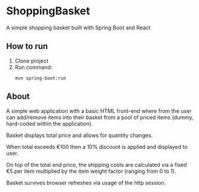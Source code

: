 # ShoppingBasket
A simple shopping basket built with Spring Boot and React

## How to run
1. Clone project
2. Run command: 
    ```
    mvn spring-boot:run
    ```

## About
A simple web application with a basic HTML front-end where from the user can add/remove items into their basket from a pool of priced items (dummy, hard-coded within the application). 

Basket displays total price and allows for quantity changes. 

When total exceeds €100 then a 10% discount is applied and displayed to user. 

On top of the total end price, the shipping costs are calculated via a fixed €5 per item multiplied by the item weight factor (ranging from 0 to 1). 

Basket survives browser refreshes via usage of the http session.
